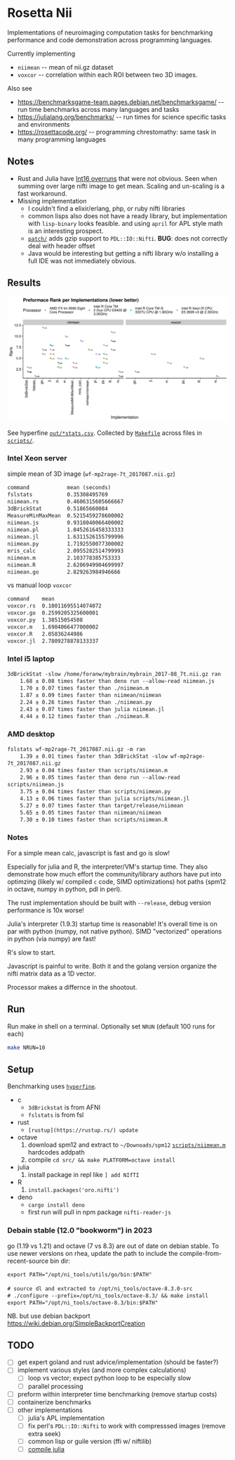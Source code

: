 # Rosetta Nii
Implementations of neuroimaging computation tasks for benchmarking performance and code demonstration across programming languages.

Currently implementing
 * `niimean` -- mean of nii.gz dataset
 * `voxcor` -- correlation within each ROI between two 3D images.

Also see
 * https://benchmarksgame-team.pages.debian.net/benchmarksgame/  -- run time benchmarks across many languages and tasks
 * https://julialang.org/benchmarks/  -- run times for science specific tasks and environments
 * https://rosettacode.org/ -- programming chrestomathy: same task in many programming languages

## Notes

 * Rust and Julia have [Int16 overruns](https://github.com/JuliaNeuroscience/NIfTI.jl/issues/70) that were not obvious. Seen when summing over large nifti image to get mean. Scaling and un-scaling is a fast workaround.
 * Missing implementation
   * I couldn't find a elixir/erlang, php, or ruby nifti libraries
   * common lisps also does not have a ready library, but implementation with `lisp-binary` looks feasible. and using  `april` for APL style math is an interesting prospect.
   * [`patch/`](patch/) adds gzip support to `PDL::IO::Nifti`. **BUG**: does not correctly deal with header offset
   * Java would be interesting but getting a nifti library w/o installing a full IDE was not immediately obvious.

## Results

![Implementations rank within processor group](out/rank_plot.png)

See hyperfine [`out/*stats.csv`](out/AMD_FX_tm__9590_Eight_Core_Processor-kt-stats.csv).
 Collected by [`Makefile`](Makefile) across files in [`scripts/`](scripts/).

### Intel Xeon server

simple mean of 3D image (`wf-mp2rage-7t_2017087.nii.gz`)
<!-- 
cut -d, -f1-2  out/Intel_R__Xeon_R__CPU_E5_2699_v3_@_2.30GHz-rhea.wpic.upmc.edu/niimean-stats.csv|sed 's/ .*,/,/;s:scripts/::'|column -ts, -->
```
command            mean (seconds)
fslstats           0.35308495769
niimean.rs         0.4606315605666667
3dBrickStat        0.51865660084
MeasureMinMaxMean  0.5215459278600002
niimean.js         0.9318040066400002
niimean.pl         1.0452616458333333
niimean.jl         1.6311526155799996
niimean.py         1.7192550077300002
mris_calc          2.0955282514799993
niimean.m          2.103778385753333
niimean.R          2.6206949904699997
niimean.go         2.829263984946666
```

vs manual loop `voxcor`
<!-- cut -d, -f1-2  out/Intel_R__Xeon_R__CPU_E5_2699_v3_@_2.30GHz-rhea.wpic.upmc.edu/voxcor-stats.csv|sed 's/ .*,/,/'|column -ts, -->
```
command    mean
voxcor.rs  0.10011695514074072
voxcor.go  0.2599205325600001
voxcor.py  1.38515054508
voxcor.m   1.6904066477000002
voxcor.R   2.05836244986
voxcor.jl  2.7809278878133337
```


### Intel i5 laptop
```
3dBrickStat -slow /home/foranw/mybrain/mybrain_2017-08_7t.nii.gz ran
    1.68 ± 0.08 times faster than deno run --allow-read niimean.js
    1.70 ± 0.07 times faster than ./niimean.m
    1.87 ± 0.09 times faster than niimean/niimean
    2.24 ± 0.26 times faster than ./niimean.py
    2.43 ± 0.07 times faster than julia niimean.jl
    4.44 ± 0.12 times faster than ./niimean.R
```

### AMD desktop
```
fslstats wf-mp2rage-7t_2017087.nii.gz -m ran
    1.39 ± 0.01 times faster than 3dBrickStat -slow wf-mp2rage-7t_2017087.nii.gz
    2.93 ± 0.04 times faster than scripts/niimean.m
    2.96 ± 0.05 times faster than deno run --allow-read scripts/niimean.js
    3.75 ± 0.04 times faster than scripts/niimean.py
    4.13 ± 0.06 times faster than julia scripts/niimean.jl
    5.27 ± 0.07 times faster than target/release/niimean
    5.65 ± 0.05 times faster than niimean/niimean
    7.30 ± 0.10 times faster than scripts/niimean.R

```

### Notes
For a simple mean calc, javascript is fast and go is slow!

Especially for julia and R, the interpreter/VM's startup time. They also demonstrate how much effort the community/library authors have put into optimzing (likely w/ compiled `c` code, SIMD optimizations) hot paths (spm12 in octave, numpy in python, pdl in perl).

The rust implementation should be built with `--release`, debug version performance is 10x worse!

Julia's interpreter (1.9.3) startup time is reasonable! It's overall time is on par with python (numpy, not native python).
SIMD "vectorized" operations in python (via numpy) are fast!

R's slow to start.

Javascript is painful to write. Both it and the golang version organize the nifti matrix data as a 1D vector.

Processor makes a differnce in the shootout.


## Run

Run make in shell on a terminal. Optionally set `NRUN` (default 100 runs for each)

```bash
make NRUN=10
```

## Setup

Benchmarking uses [`hyperfine`](https://github.com/sharkdp/hyperfine).

* c
  - `3dBrickstat` is from AFNI
  - `fslstats` is from fsl
* rust
  - `[rustup](https://rustup.rs/) update`
* octave
  1. download spm12 and extract to `~/Downoads/spm12` [`scripts/niimean.m`](scripts/niimean.m) hardcodes addpath 
  1. compile `cd src/ && make PLATFORM=octave install`
* julia
  1. install package in repl like `] add NIfTI` 
* R
  1. `install.packages('oro.nifti')`
* deno
  - `cargo install deno`
  - first run will pull in npm package `nifti-reader-js`

### Debain stable (12.0 "bookworm") in 2023

go (1.19 vs 1.21) and octave (7 vs 8.3) are out of date on debian stable.
To use newer versions on rhea, update the path to include the compile-from-recent-source bin dir:

```
export PATH="/opt/ni_tools/utils/go/bin:$PATH"

# source dl and extracted to /opt/ni_tools/octave-8.3.0-src
# ./configure --prefix=/opt/ni_tools/octave-8.3/ && make install
export PATH="/opt/ni_tools/octave-8.3/bin:$PATH"
```

NB. but use debian backport https://wiki.debian.org/SimpleBackportCreation
## TODO

- [ ] get expert goland and rust advice/implementation (should be faster?)
- [ ] implement various styles (and more complex calculations)
  - [ ] loop vs vector; expect python loop to be especially slow
  - [ ] parallel processing
- [ ] preform within interpreter time benchmarking (remove startup costs)
- [ ] containerize benchmarks
- [ ] other implementations
  - [ ] julia's APL implementation
  - [ ] fix perl's `PDL::IO::Nifti` to work with compresssed images (remove extra seek)
  - [ ] common lisp or guile version (ffi w/ niftilib)
  - [ ] [compile julia](https://docs.juliahub.com/PackageCompiler/MMV8C/1.2.1/devdocs/binaries_part_2.html)
